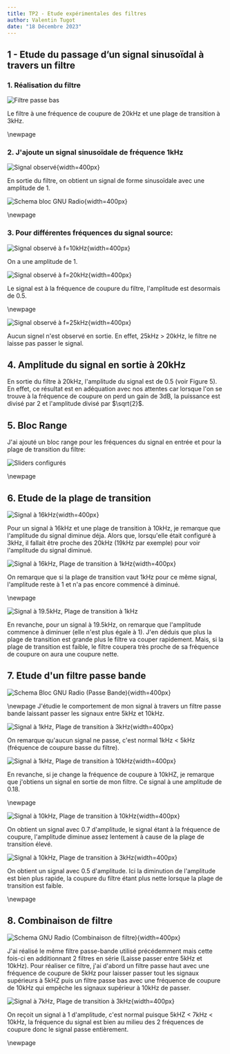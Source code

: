 ```yaml
---
title: TP2 - Etude expérimentales des filtres
author: Valentin Tugot
date: "18 Décembre 2023"
---
```


## 1 - Etude du passage d’un signal sinusoïdal à travers un filtre

### 1. Réalisation du filtre

![Filtre passe bas](image.png)

Le filtre à une fréquence de coupure de 20kHz et une plage de transition à 3kHz.

\newpage

### 2. J'ajoute un signal sinusoïdale de fréquence 1kHz

![Signal observé](image-1.png){width=400px}

En sortie du filtre, on obtient un signal de forme sinusoïdale avec une amplitude de 1.

![Schema bloc GNU Radio](image-4.png){width=400px}

\newpage

### 3. Pour différentes fréquences du signal source:

![Signal observé à $f=10kHz$](image-2.png){width=400px}

On a une amplitude de 1.

![Signal observé à $f=20kHz$](image-3.png){width=400px}

Le signal est à la fréquence de coupure du filtre, l'amplitude est desormais de 0.5.

\newpage

![Signal observé à $f=25kHz$](image-5.png){width=400px}

Aucun signel n'est observé en sortie. En effet, 25kHz > 20kHz, le filtre ne laisse pas passer le signal.

## 4. Amplitude du signal en sortie à 20kHz

En sortie du filtre à 20kHz, l'amplitude du signal est de 0.5 (voir Figure 5). En effet, ce résultat est en adéquation avec nos attentes car lorsque l'on se trouve à la fréquence de coupure on perd un gain de 3dB, la puissance est divisé par 2 et l'amplitude divisé par $\sqrt{2}$.

## 5. Bloc Range

J'ai ajouté un bloc range pour les fréquences du signal en entrée et pour la plage de transition du filtre:

![Sliders configurés](image-6.png)

\newpage

## 6. Etude de la plage de transition

![Signal à 16kHz](image-7.png){width=400px}

Pour un signal à 16kHz et une plage de transition à 10kHz, je remarque que l'amplitude du signal diminue déja. Alors que, lorsqu'elle était configuré à 3kHz, il fallait être proche des 20kHz (19kHz par exemple) pour voir l'amplitude du signal diminué.

![Signal à 16kHz, Plage de transition à 1kHz](image-8.png){width=400px}

On remarque que si la plage de transition vaut 1kHz pour ce même signal, l'amplitude reste à 1 et n'a pas encore commencé à diminué.

\newpage

![Signal à 19.5kHz, Plage de transition à 1kHz](image-9.png)

En revanche, pour un signal à 19.5kHz, on remarque que l'amplitude commence à diminuer (elle n'est plus égale à 1). J'en déduis que plus la plage de transition est grande plus le filtre va couper rapidement. Mais, si la plage de transition est faible, le filtre coupera très proche de sa fréquence de coupure on aura une coupure nette.

## 7. Etude d'un filtre passe bande

![Schema Bloc GNU Radio (Passe Bande)](image-10.png){width=400px}

\newpage
J'étudie le comportement de mon signal à travers un filtre passe bande laissant passer les signaux entre 5kHz et 10kHz.

![Signal à 1kHz, Plage de transition à 3kHz](image-11.png){width=400px}

On remarque qu'aucun signal ne passe, c'est normal 1kHz < 5kHz (fréquence de coupure basse du filtre).

![Signal à 1kHz, Plage de transition à 10kHz](image-12.png){width=400px}

En revanche, si je change la fréquence de coupure à 10kHZ, je remarque que j'obtiens un signal en sortie de mon filtre. Ce signal à une amplitude de 0.18.

\newpage

![Signal à 10kHz, Plage de transition à 10kHz](image-13.png){width=400px}

On obtient un signal avec 0.7 d'amplitude, le signal étant à la fréquence de coupure, l'amplitude diminue assez lentement à cause de la plage de transition élevé.

![Signal à 10kHz, Plage de transition à 3kHz](image-14.png){width=400px}

On obtient un signal avec 0.5 d'amplitude. Ici la diminution de l'amplitude est bien plus rapide, la coupure du filtre étant plus nette lorsque la plage de transition est faible.

\newpage

## 8. Combinaison de filtre

![Schema GNU Radio (Combinaison de filtre)](image-15.png){width=400px}

J'ai réalisé le même filtre passe-bande utilisé précédemment mais cette fois-ci en additionnant 2 filtres en série (Laisse passer entre 5kHz et 10kHz). Pour réaliser ce filtre, j'ai d'abord un filtre passe haut avec une fréquence de coupure de 5kHz pour laisser passer tout les signaux supérieurs à 5kHZ puis un filtre passe bas avec une fréquence de coupure de 10kHz qui empêche les signaux supérieur à 10kHz de passer.

![Signal à 7kHz, Plage de transition à 3kHz](image-16.png){width=400px}

On reçoit un signal à 1 d'amplitude, c'est normal puisque 5kHZ < 7kHz < 10kHz, la fréquence du signal est bien au milieu des 2 fréquences de coupure donc le signal passe entièrement.

\newpage

